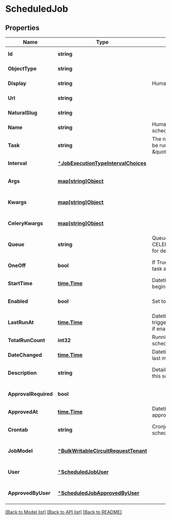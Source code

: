 # ScheduledJob

## Properties
Name | Type | Description | Notes
------------ | ------------- | ------------- | -------------
**Id** | **string** |  | [default to null]
**ObjectType** | **string** |  | [default to null]
**Display** | **string** | Human friendly display value | [default to null]
**Url** | **string** |  | [default to null]
**NaturalSlug** | **string** |  | [default to null]
**Name** | **string** | Human-readable description of this scheduled task | [default to null]
**Task** | **string** | The name of the Celery task that should be run. (Example: \&quot;proj.tasks.import_contacts\&quot;) | [default to null]
**Interval** | [***JobExecutionTypeIntervalChoices**](JobExecutionTypeIntervalChoices.md) |  | [default to null]
**Args** | [**map[string]Object**](.md) |  | [optional] [default to null]
**Kwargs** | [**map[string]Object**](.md) |  | [optional] [default to null]
**CeleryKwargs** | [**map[string]Object**](.md) |  | [optional] [default to null]
**Queue** | **string** | Queue defined in CELERY_TASK_QUEUES. Leave empty for default queuing. | [optional] [default to null]
**OneOff** | **bool** | If True, the schedule will only run the task a single time | [optional] [default to null]
**StartTime** | [**time.Time**](time.Time.md) | Datetime when the schedule should begin triggering the task to run | [default to null]
**Enabled** | **bool** | Set to False to disable the schedule | [optional] [default to null]
**LastRunAt** | [**time.Time**](time.Time.md) | Datetime that the schedule last triggered the task to run. Reset to None if enabled is set to False. | [default to null]
**TotalRunCount** | **int32** | Running count of how many times the schedule has triggered the task | [default to null]
**DateChanged** | [**time.Time**](time.Time.md) | Datetime that this scheduled job was last modified | [default to null]
**Description** | **string** | Detailed description about the details of this scheduled job | [optional] [default to null]
**ApprovalRequired** | **bool** |  | [optional] [default to null]
**ApprovedAt** | [**time.Time**](time.Time.md) | Datetime that the schedule was approved | [default to null]
**Crontab** | **string** | Cronjob syntax string for custom scheduling | [optional] [default to null]
**JobModel** | [***BulkWritableCircuitRequestTenant**](BulkWritableCircuitRequest_tenant.md) |  | [optional] [default to null]
**User** | [***ScheduledJobUser**](ScheduledJob_user.md) |  | [optional] [default to null]
**ApprovedByUser** | [***ScheduledJobApprovedByUser**](ScheduledJob_approved_by_user.md) |  | [optional] [default to null]

[[Back to Model list]](../README.md#documentation-for-models) [[Back to API list]](../README.md#documentation-for-api-endpoints) [[Back to README]](../README.md)

